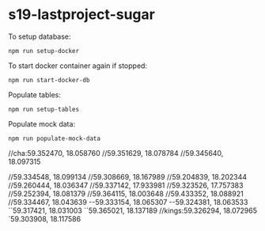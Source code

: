 # s19-lastproject-sugar

To setup database:

```
npm run setup-docker
```

To start docker container again if stopped:

```
npm run start-docker-db
```

Populate tables:
```
npm run setup-tables
```

Populate mock data:
```
npm run populate-mock-data
```
//cha:59.352470, 18.058760
//59.351629, 18.078784
//59.345640, 18.097315

//59.334548, 18.099134
//59.308669, 18.167989
//59.204839, 18.202344
//59.260444, 18.036347
//59.337142, 17.933981
//59.323526, 17.757383
//59.252394, 18.081379
//59.364115, 18.003648
//59.433352, 18.088921
//59.334467, 18.043639
--59.333154, 18.065307
--59.324381, 18.063533
´´59.317421, 18.031003
´´59.365021, 18.137189
//kings:59.326294, 18.072965
´59.303908, 18.117586
